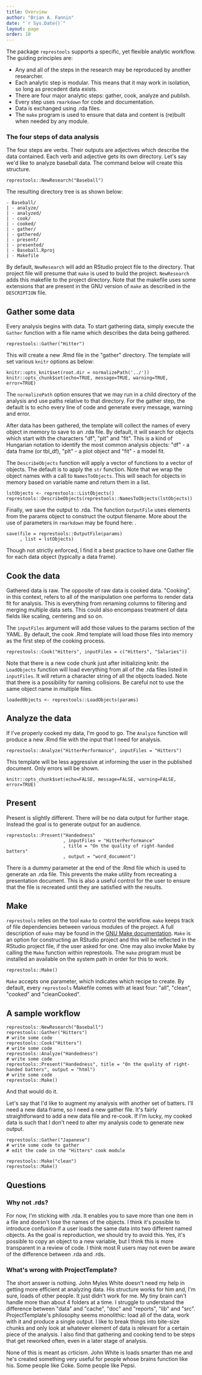 ```yaml
---
title: Overview
author: "Brian A. Fannin"
date: "`r Sys.Date()`"
layout: page
order: 10
---
```


The package `represtools` supports a specific, yet flexible analytic workflow. The guiding principles are:

* Any and all of the steps in the research may be reproduced by another researcher. 
* Each analytic step is modular. This means that it may work in isolation, so long as precedent data exists.
* There are four major analytic steps: gather, cook, analyze and publish. 
* Every step uses `rmarkdown` for code and documentation.
* Data is exchanged using .rda files.
* The `make` program is used to ensure that data and content is (re)built when needed by any module.

### The four steps of data analysis

The four steps are verbs. Their outputs are adjectives which describe the data contained. Each verb and adjective gets its own directory. Let's say we'd like to analyze baseball data. The command below will create this structure.

```
represtools::NewResearch("Baseball")
```

The resulting directory tree is as shown below:
```
- Baseball/
| - analyze/
| - analyzed/
| - cook/
| - cooked/
| - gather/
| - gathered/
| - present/
| - presented/
| - Baseball.Rproj
| - Makefile
```

By default, `NewResearch` will add an RStudio project file to the directory. That project file will presume that `make` is used to build the project. `NewResearch` adds this makefile to the project directory. Note that the makefile uses some extensions that are present in the GNU version of `make` as described in the `DESCRIPTION` file.

## Gather some data

Every analysis begins with data. To start gathering data, simply execute the `Gather` function with a file name which describes the data being gathered.

```
represtools::Gather("Hitter")
```

This will create a new .Rmd file in the "gather" directory. The template will set various `knitr` options as below:

```
knitr::opts_knit$set(root.dir = normalizePath('../'))
knitr::opts_chunk$set(echo=TRUE, message=TRUE, warning=TRUE, error=TRUE)
```

The `normalizePath` option ensures that we may run in a child directory of the analysis and use paths relative to that directory. For the gather step, the default is to echo every line of code and generate every message, warning and error.

After data has been gathered, the template will collect the names of every object in memory to save to an .rda file. By default, it will search for objects which start with the characters "df", "plt" and "fit". This is a kind of Hungarian notation to identify the most common analysis objects: "df" - a data frame (or tbl_df), "plt" - a plot object and "fit" - a model fit.

The `DescribeObjects` function will apply a vector of functions to a vector of objects. The default is to apply the `str` function. Note that we wrap the object names with a call to `NamesToObjects`. This will seach for objects in memory based on variable name and return them in a list.

```
lstObjects <- represtools::ListObjects()
represtools::DescribeObjects(represtools::NamesToObjects(lstObjects))
```

Finally, we save the output to .rda. The function `OutputFile` uses elements from the params object to construct the output filename. More about the use of parameters in `rmarkdown` may be found here: [](http://rmarkdown.rstudio.com/developer_parameterized_reports.html).

```
save(file = represtools::OutputFile(params)
     , list = lstObjects)
```

Though not strictly enforced, I find it a best practice to have one Gather file for each data object (typically a data frame).

## Cook the data

Gathered data is raw. The opposite of raw data is cooked data. "Cooking", in this context, refers to all of the manipulation one performs to render data fit for analysis. This is everything from renaming columns to filtering and merging multiple data sets. This could also encompass treatment of data fields like scaling, centering and so on. 

The `inputFiles` argument will add those values to the params section of the YAML. By default, the cook .Rmd template will load those files into memory as the first step of the cooking process.

```
represtools::Cook("Hitters", inputFiles = c("Hitters", "Salaries"))
```

Note that there is a new code chunk just after initializing knitr. the `LoadObjects` function will load everything from all of the .rda files listed in `inputFiles`. It will return a character string of all the objects loaded. Note that there is a possibility for naming collisions. Be careful not to use the same object name in multiple files.

```
loadedObjects <- represtools::LoadObjects(params)
```

## Analyze the data

If I've properly cooked my data, I'm good to go. The `Analyze` function will produce a new .Rmd file with the input that I need for analysis.

```
represtools::Analyze("HitterPerformance", inputFiles = "Hitters")
```

This template will be less aggressive at informing the user in the published document. Only errors will be shown.

```
knitr::opts_chunk$set(echo=FALSE, message=FALSE, warning=FALSE, error=TRUE)
```

## Present

Present is slightly different. There will be no data output for further stage. Instead the goal is to generate output for an audience. 

```
represtools::Present("Handedness"
                     , inputFiles = "HitterPerformance"
                     , title = "On the quality of right-handed batters"
                     , output = "word_document")
```

There is a dummy parameter at the end of the .Rmd file which is used to generate an .rda file. This prevents the make utility from recreating a presentation document. This is also a useful control for the user to ensure that the file is recreated until they are satisfied with the results.

## Make

`represtools` relies on the tool `make` to control the workflow. `make` keeps track of file dependencies between various modules of the project. A full description of `make` may be found in the [GNU Make documentation](http://www.gnu.org/software/make/). `Make` is an option for constructing an RStudio project and this will be reflected in the RStudio project file, if the user asked for one. One may also invoke Make by calling the `Make` function within represtools. The `make` program must be installed an available on the system path in order for this to work.

```
represtools::Make()
```

`Make` accepts one parameter, which indicates which recipe to create. By default, every `represtools` Makefile comes with at least four: "all", "clean", "cooked" and "cleanCooked". 

## A sample workflow

```
represtools::NewResearch("Baseball")
represtools::Gather("Hitters")
# write some code
represtools::Cook("Hitters")
# write some code
represtools::Analyze("Handedness")
# write some code
represtools::Present("Handedness", title = "On the quality of right-handed batters", output = "html")
# write some code
represtools::Make()
```

And that would do it.

Let's say that I'd like to augment my analysis with another set of batters. I'll need a new data frame, so I need a new gather file. It's fairly straightforward to add a new data file and re-cook. If I'm lucky, my cooked data is such that I don't need to alter my analysis code to generate new output.

```
represtools::Gather("Japanese")
# write some code to gather
# edit the code in the "Hitters" cook module

represtools::Make("clean")
represtools::Make()
```

## Questions

### Why not .rds?

For now, I'm sticking with .rda. It enables you to save more than one item in a file and doesn't lose the names of the objects. I think it's possible to introduce confusion if a user loads the same data into two different named objects. As the goal is reproduction, we should try to avoid this. Yes, it's possible to copy an object to a new variable, but I think this is more transparent in a review of code. I think most R users may not even be aware of the difference between .rda and .rds.

### What's wrong with ProjectTemplate?

The short answer is nothing. John Myles White doesn't need my help in getting more efficient at analyzing data. His structure works for him and, I'm sure, loads of other people. It just didn't work for me. My tiny brain can't handle more than about 4 folders at a time. I struggle to understand the difference between "data" and "cache", "doc" and "reports", "lib" and "src". ProjectTemplate's philosophy seems monolithic: load all of the data, work with it and produce a single output. I like to break things into bite-size chunks and only look at whatever element of data is relevant for a certain piece of the analysis. I also find that gathering and cooking tend to be steps that get reworked often, even in a later stage of analysis.

None of this is meant as crticism. John White is loads smarter than me and he's created something very useful for people whose brains function like his. Some people like Coke. Some people like Pepsi.
